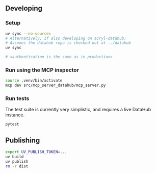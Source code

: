 ## Developing

### Setup

```bash
uv sync --no-sources
# Alternatively, if also developing on acryl-datahub:
# Assumes the datahub repo is checked out at ../datahub
uv sync

# <authentication is the same as in production>
```

### Run using the MCP inspector

```bash
source .venv/bin/activate
mcp dev src/mcp_server_datahub/mcp_server.py
```

### Run tests

The test suite is currently very simplistic, and requires a live DataHub instance.

```bash
pytest
```

## Publishing

```bash
export UV_PUBLISH_TOKEN=...
uv build
uv publish
rm -r dist
```
